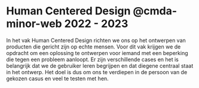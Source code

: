 # Human Centered Design @cmda-minor-web 2022 - 2023
In het vak Human Centered Design richten we ons op het ontwerpen van producten die gericht zijn op echte mensen. Voor dit vak krijgen we de opdracht om een oplossing te ontwerpen voor iemand met een beperking die tegen een probleem aanloopt. Er zijn verschillende cases en het is belangrijk dat we de gebruiker leren begrijpen en dat diegene centraal staat in het ontwerp. Het doel is dus om ons te verdiepen in de persoon van de gekozen casus en veel te testen met hen.
